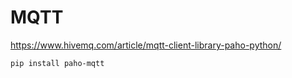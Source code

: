 # MQTT

https://www.hivemq.com/article/mqtt-client-library-paho-python/

```
pip install paho-mqtt
```

